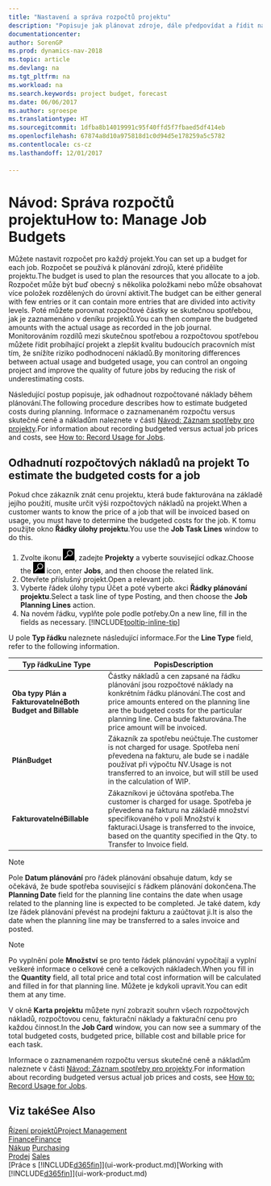 ```yaml
---
title: "Nastavení a správa rozpočtů projektu"
description: "Popisuje jak plánovat zdroje, dále předpovídat a řídit náklady projektu pomocí nastavení rozpočtu pro každý projekt. "
documentationcenter: 
author: SorenGP
ms.prod: dynamics-nav-2018
ms.topic: article
ms.devlang: na
ms.tgt_pltfrm: na
ms.workload: na
ms.search.keywords: project budget, forecast
ms.date: 06/06/2017
ms.author: sgroespe
ms.translationtype: HT
ms.sourcegitcommit: 1dfba8b14019991c95f40ffd5f7fbaed5df414eb
ms.openlocfilehash: 67874a8d10a975818d1c0d94d5e178259a5c5782
ms.contentlocale: cs-cz
ms.lasthandoff: 12/01/2017

---
```

# <a name="how-to-manage-job-budgets"></a><span data-ttu-id="7ac49-103">Návod: Správa rozpočtů projektu</span><span class="sxs-lookup"><span data-stu-id="7ac49-103">How to: Manage Job Budgets</span></span>
<span data-ttu-id="7ac49-104">Můžete nastavit rozpočet pro každý projekt.</span><span class="sxs-lookup"><span data-stu-id="7ac49-104">You can set up a budget for each job.</span></span> <span data-ttu-id="7ac49-105">Rozpočet se používá k plánování zdrojů, které přidělíte projektu.</span><span class="sxs-lookup"><span data-stu-id="7ac49-105">The budget is used to plan the resources that you allocate to a job.</span></span> <span data-ttu-id="7ac49-106">Rozpočet může být buď obecný s několika položkami nebo může obsahovat více položek rozdělených do úrovní aktivit.</span><span class="sxs-lookup"><span data-stu-id="7ac49-106">The budget can be either general with few entries or it can contain more entries that are divided into activity levels.</span></span> <span data-ttu-id="7ac49-107">Poté můžete porovnat rozpočtové částky se skutečnou spotřebou, jak je zaznamenáno v deníku projektů.</span><span class="sxs-lookup"><span data-stu-id="7ac49-107">You can then compare the budgeted amounts with the actual usage as recorded in the job journal.</span></span> <span data-ttu-id="7ac49-108">Monitorováním rozdílů mezi skutečnou spotřebou a rozpočtovou spotřebou můžete řídit probíhající projekt a zlepšit kvalitu budoucích pracovních míst tím, že snížíte riziko podhodnocení nákladů.</span><span class="sxs-lookup"><span data-stu-id="7ac49-108">By monitoring differences between actual usage and budgeted usage, you can control an ongoing project and improve the quality of future jobs by reducing the risk of underestimating costs.</span></span>

<span data-ttu-id="7ac49-109">Následující postup popisuje, jak odhadnout rozpočtované náklady během plánování.</span><span class="sxs-lookup"><span data-stu-id="7ac49-109">The following procedure describes how to estimate budgeted costs during planning.</span></span> <span data-ttu-id="7ac49-110">Informace o zaznamenaném rozpočtu versus skutečné ceně a nákladům naleznete v části [Návod: Záznam spotřeby pro projekty](projects-how-record-job-usage.md).</span><span class="sxs-lookup"><span data-stu-id="7ac49-110">For information about recording budgeted versus actual job prices and costs, see [How to: Record Usage for Jobs](projects-how-record-job-usage.md).</span></span>  

## <span data-ttu-id="7ac49-111"><a name="JobBudgetCosts"></a> Odhadnutí rozpočtových nákladů na projekt</span><span class="sxs-lookup"><span data-stu-id="7ac49-111"><a name="JobBudgetCosts"></a> To estimate the budgeted costs for a job</span></span>
<span data-ttu-id="7ac49-112">Pokud chce zákazník znát cenu projektu, která bude fakturována na základě jejího použití, musíte určit výši rozpočtových nákladů na projekt.</span><span class="sxs-lookup"><span data-stu-id="7ac49-112">When a customer wants to know the price of a job that will be invoiced based on usage, you must have to determine the budgeted costs for the job.</span></span> <span data-ttu-id="7ac49-113">K tomu použijte okno **Řádky úlohy projektu**.</span><span class="sxs-lookup"><span data-stu-id="7ac49-113">You use the **Job Task Lines** window to do this.</span></span>

1. <span data-ttu-id="7ac49-114">Zvolte ikonu ![Vyhledat stránku nebo sestavu](media/ui-search/search_small.png "Ikona Vyhledat stránku nebo sestavu"), zadejte **Projekty** a vyberte související odkaz.</span><span class="sxs-lookup"><span data-stu-id="7ac49-114">Choose the ![Search for Page or Report](media/ui-search/search_small.png "Search for Page or Report icon") icon, enter **Jobs**, and then choose the related link.</span></span>  
2. <span data-ttu-id="7ac49-115">Otevřete příslušný projekt.</span><span class="sxs-lookup"><span data-stu-id="7ac49-115">Open a relevant job.</span></span>
3. <span data-ttu-id="7ac49-116">Vyberte řádek úlohy typu Účet a poté vyberte akci **Řádky plánování projektu**.</span><span class="sxs-lookup"><span data-stu-id="7ac49-116">Select a task line of type Posting, and then choose the **Job Planning Lines** action.</span></span>
4. <span data-ttu-id="7ac49-117">Na novém řádku, vyplňte pole podle potřeby.</span><span class="sxs-lookup"><span data-stu-id="7ac49-117">On a new line, fill in the fields as necessary.</span></span> [!INCLUDE[tooltip-inline-tip](includes/tooltip-inline-tip_md.md)]   

<span data-ttu-id="7ac49-118">U pole **Typ řádku** naleznete následující informace.</span><span class="sxs-lookup"><span data-stu-id="7ac49-118">For the **Line Type** field, refer to the following information.</span></span>  

| <span data-ttu-id="7ac49-119">Typ řádku</span><span class="sxs-lookup"><span data-stu-id="7ac49-119">Line Type</span></span> | <span data-ttu-id="7ac49-120">Popis</span><span class="sxs-lookup"><span data-stu-id="7ac49-120">Description</span></span> |
| --- | --- |
| <span data-ttu-id="7ac49-121">**Oba typy Plán a Fakturovatelné**</span><span class="sxs-lookup"><span data-stu-id="7ac49-121">**Both Budget and Billable**</span></span> |<span data-ttu-id="7ac49-122">Částky nákladů a cen zapsané na řádku plánování jsou rozpočtové náklady na konkrétním řádku plánování.</span><span class="sxs-lookup"><span data-stu-id="7ac49-122">The cost and price amounts entered on the planning line are the budgeted costs for the particular planning line.</span></span> <span data-ttu-id="7ac49-123">Cena bude fakturována.</span><span class="sxs-lookup"><span data-stu-id="7ac49-123">The price amount will be invoiced.</span></span> |
| <span data-ttu-id="7ac49-124">**Plán**</span><span class="sxs-lookup"><span data-stu-id="7ac49-124">**Budget**</span></span> |<span data-ttu-id="7ac49-125">Zákazník za spotřebu neúčtuje.</span><span class="sxs-lookup"><span data-stu-id="7ac49-125">The customer is not charged for usage.</span></span> <span data-ttu-id="7ac49-126">Spotřeba není převedena na fakturu, ale bude se i nadále používat při výpočtu NV.</span><span class="sxs-lookup"><span data-stu-id="7ac49-126">Usage is not transferred to an invoice, but will still be used in the calculation of WIP.</span></span> |
| <span data-ttu-id="7ac49-127">**Fakturovatelné**</span><span class="sxs-lookup"><span data-stu-id="7ac49-127">**Billable**</span></span> |<span data-ttu-id="7ac49-128">Zákazníkovi je účtována spotřeba.</span><span class="sxs-lookup"><span data-stu-id="7ac49-128">The customer is charged for usage.</span></span> <span data-ttu-id="7ac49-129">Spotřeba je převedena na fakturu na základě množství specifikovaného v poli Množství k fakturaci.</span><span class="sxs-lookup"><span data-stu-id="7ac49-129">Usage is transferred to the invoice, based on the quantity specified in the Qty. to Transfer to Invoice field.</span></span> |

> [!NOTE]  
>   <span data-ttu-id="7ac49-130">Pole **Datum plánování** pro řádek plánování obsahuje datum, kdy se očekává, že bude spotřeba související s řádkem plánování dokončena.</span><span class="sxs-lookup"><span data-stu-id="7ac49-130">The **Planning Date** field for the planning line contains the date when usage related to the planning line is expected to be completed.</span></span> <span data-ttu-id="7ac49-131">Je také datem, kdy lze řádek plánování převést na prodejní fakturu a zaúčtovat ji.</span><span class="sxs-lookup"><span data-stu-id="7ac49-131">It is also the date when the planning line may be transferred to a sales invoice and posted.</span></span>  

> [!NOTE]  
>   <span data-ttu-id="7ac49-132">Po vyplnění pole **Množství** se pro tento řádek plánování vypočítají a vyplní veškeré informace o celkové ceně a celkových nákladech.</span><span class="sxs-lookup"><span data-stu-id="7ac49-132">When you fill in the **Quantity** field, all total price and total cost information will be calculated and filled in for that planning line.</span></span> <span data-ttu-id="7ac49-133">Můžete je kdykoli upravit.</span><span class="sxs-lookup"><span data-stu-id="7ac49-133">You can edit them at any time.</span></span>

<span data-ttu-id="7ac49-134">V okně **Karta projektu** můžete nyní zobrazit souhrn všech rozpočtových nákladů, rozpočtovou cenu, fakturační náklady a fakturační cenu pro každou činnost.</span><span class="sxs-lookup"><span data-stu-id="7ac49-134">In the **Job Card** window, you can now see a summary of the total budgeted costs, budgeted price, billable cost and billable price for each task.</span></span>

<span data-ttu-id="7ac49-135">Informace o zaznamenaném rozpočtu versus skutečné ceně a nákladům naleznete v části [Návod: Záznam spotřeby pro projekty](projects-how-record-job-usage.md).</span><span class="sxs-lookup"><span data-stu-id="7ac49-135">For information about recording budgeted versus actual job prices and costs, see [How to: Record Usage for Jobs](projects-how-record-job-usage.md).</span></span>

## <a name="see-also"></a><span data-ttu-id="7ac49-136">Viz také</span><span class="sxs-lookup"><span data-stu-id="7ac49-136">See Also</span></span>
[<span data-ttu-id="7ac49-137">Řízení projektů</span><span class="sxs-lookup"><span data-stu-id="7ac49-137">Project Management</span></span>](projects-manage-projects.md)  
[<span data-ttu-id="7ac49-138">Finance</span><span class="sxs-lookup"><span data-stu-id="7ac49-138">Finance</span></span>](finance.md)  
<span data-ttu-id="7ac49-139">[Nákup](purchasing-manage-purchasing.md)       </span><span class="sxs-lookup"><span data-stu-id="7ac49-139">[Purchasing](purchasing-manage-purchasing.md)       </span></span>  
<span data-ttu-id="7ac49-140">[Prodej](sales-manage-sales.md)    </span><span class="sxs-lookup"><span data-stu-id="7ac49-140">[Sales](sales-manage-sales.md)    </span></span>  
<span data-ttu-id="7ac49-141">[Práce s [!INCLUDE[d365fin](includes/d365fin_md.md)]](ui-work-product.md)</span><span class="sxs-lookup"><span data-stu-id="7ac49-141">[Working with [!INCLUDE[d365fin](includes/d365fin_md.md)]](ui-work-product.md)</span></span>  

